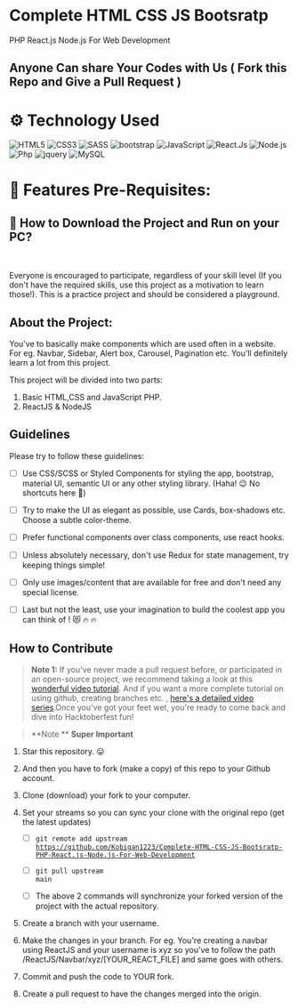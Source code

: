 # Complete HTML CSS JS  Bootsratp 
PHP React.js Node.js For Web Development

## Anyone Can share Your Codes with Us ( Fork this Repo and Give a Pull Request )



# ⚙️ Technology Used

![HTML5](https://img.shields.io/badge/-HTML5-000000?style=for-the-badge&logo=HTML5)
![CSS3](https://img.shields.io/badge/-CSS3-000000?style=for-the-badge&logo=CSS3)
![SASS](https://img.shields.io/badge/-SCSS-000000?style=for-the-badge&logo=SASS)
![bootstrap](https://img.shields.io/badge/-bootstrap-000000?style=for-the-badge&logo=bootstrap)
![JavaScript](https://img.shields.io/badge/-JavaScript-000000?style=for-the-badge&logo=javascript)
![React.Js](https://img.shields.io/badge/-React-000000?style=for-the-badge&logo=React)
![Node.js](https://img.shields.io/badge/-Node-000000?style=for-the-badge&logo=Nodejs)
![Php](https://img.shields.io/badge/-php-000000?style=for-the-badge&logo=php)
![jquery](https://img.shields.io/badge/-jquery-000000?style=for-the-badge&logo=jquery)
![MySQL](https://img.shields.io/badge/-SQL-000000?style=for-the-badge&logo=MySQL)
</br>

# 🧰 Features Pre-Requisites:

## 📖  How to Download the Project and Run on your PC?
</br>

Everyone is encouraged to participate, regardless of your skill level (If you don't have the required skills, use this project as a motivation to learn those!). This is a practice project and should be considered a playground.

## About the Project:

You've to basically make components which are used often in a website. For eg. Navbar, Sidebar, Alert box, Carousel, Pagination etc. You'll definitely learn a lot from this project.

This project will be divided into two parts:

1. Basic HTML,CSS and JavaScript PHP.
2. ReactJS & NodeJS


## Guidelines

Please try to follow these guidelines:

- [ ] Use  CSS/SCSS or Styled Components for styling the app,  bootstrap, material UI, semantic UI or any other styling library. (Haha! :wink: No shortcuts here :rofl:)

- [ ] Try to make the UI as elegant as possible, use Cards, box-shadows etc. Choose a subtle color-theme.

- [ ] Prefer functional components over class components, use react hooks.

- [ ] Unless absolutely necessary, don't use Redux for state management, try keeping things simple!

- [ ] Only use images/content that are available for free and don't need any special license.

- [ ] Last but not the least, use your imagination to build the coolest app you can think of ! :heart_eyes_cat: :fire: :fire:

## How to Contribute

> **Note 1:** If you've never made a pull request before, or participated in an open-source project, we recommend taking a look at this [wonderful video tutorial](https://youtu.be/ZI2D0CI4TXs). And if you want a more complete tutorial on using github, creating branches etc. , [here's a detailed video series](https://www.youtube.com/watch?v=3RjQznt-8kE&list=PL4cUxeGkcC9goXbgTDQ0n_4TBzOO0ocPR).Once you've got your feet wet, you're ready to come back and dive into Hacktoberfest fun!

> **Note ** **Super Important** 

1. Star this repository. :stuck_out_tongue:

2. And then you have to fork (make a copy) of this repo to your Github account.

3. Clone (download) your fork to your computer.

4. Set your streams so you can sync your clone with the original repo (get the latest updates)

   - [ ] <code>git remote add upstream https://github.com/Kobigan1223/Complete-HTML-CSS-JS-Bootsratp-PHP-React.js-Node.js-For-Web-Development </code>

   - [ ] <code>git pull upstream main</code>

   - [ ] The above 2 commands will synchronize your forked version of the project with the actual repository.

5. Create a branch with your username.

6. Make the changes in your branch. For eg. You're creating a navbar using ReactJS and your username is xyz so you've to follow the path /ReactJS/Navbar/xyz/[YOUR_REACT_FILE] and same goes with others.

7. Commit and push the code to YOUR fork.

8. Create a pull request to have the changes merged into the origin.
